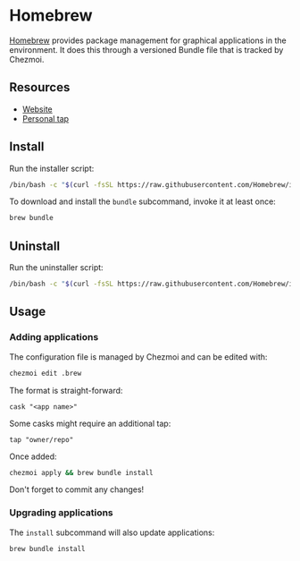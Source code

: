 # Homebrew

[Homebrew][@1] provides package management for graphical applications in the
environment. It does this through a versioned Bundle file that is tracked by
Chezmoi.

## Resources

- [Website][@2]
- [Personal tap][@3]

## Install

Run the installer script:

```bash
/bin/bash -c "$(curl -fsSL https://raw.githubusercontent.com/Homebrew/install/HEAD/install.sh)"
```

To download and install the `bundle` subcommand, invoke it at least once:

```bash
brew bundle
```

## Uninstall

Run the uninstaller script:

```bash
/bin/bash -c "$(curl -fsSL https://raw.githubusercontent.com/Homebrew/install/HEAD/uninstall.sh)"
```

## Usage

### Adding applications

The configuration file is managed by Chezmoi and can be edited with:

```bash
chezmoi edit .brew
```

The format is straight-forward:

```text
cask "<app name>"
```

Some casks might require an additional tap:

```text
tap "owner/repo"
```

Once added:

```bash
chezmoi apply && brew bundle install
```

Don't forget to commit any changes!

### Upgrading applications

The `install` subcommand will also update applications:

```bash
brew bundle install
```

<!-- reference links -->

[@1]: https://brew.sh/
[@2]: https://brew.sh/
[@3]: https://github.com/jmgilman/homebrew-apps
